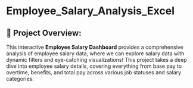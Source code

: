 # Employee_Salary_Analysis_Excel

🎯 Project Overview:
------------------------------
This interactive **Employee Salary Dashboard** provides a comprehensive analysis of employee salary data, where we can explore salary data with dynamic filters and eye-catching visualizations! This project takes a deep dive into employee salary details, covering everything from base pay to overtime, benefits, and total pay across various job statuses and salary categories.
